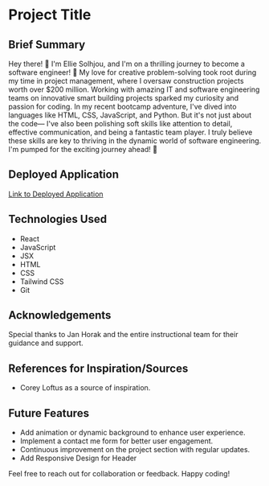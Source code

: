 # Project Title

## Brief Summary

Hey there! 👋 I'm Ellie Solhjou, and I'm on a thrilling journey to become a software engineer! 🚀 My love for creative problem-solving took root during my time in project management, where I oversaw construction projects worth over $200 million. Working with amazing IT and software engineering teams on innovative smart building projects sparked my curiosity and passion for coding. In my recent bootcamp adventure, I've dived into languages like HTML, CSS, JavaScript, and Python. But it's not just about the code— I've also been polishing soft skills like attention to detail, effective communication, and being a fantastic team player. I truly believe these skills are key to thriving in the dynamic world of software engineering. I'm pumped for the exciting journey ahead! 🌟

## Deployed Application

[Link to Deployed Application](https://your-deployed-app-url.com)

## Technologies Used

- React
- JavaScript
- JSX
- HTML
- CSS
- Tailwind CSS
- Git

## Acknowledgements

Special thanks to Jan Horak and the entire instructional team for their guidance and support.

## References for Inspiration/Sources

- Corey Loftus as a source of inspiration.

## Future Features

- Add animation or dynamic background to enhance user experience.
- Implement a contact me form for better user engagement.
- Continuous improvement on the project section with regular updates.
- Add Responsive Design for Header

Feel free to reach out for collaboration or feedback. Happy coding!

